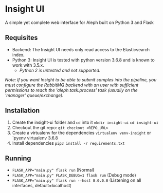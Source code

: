 # Insight UI
A simple yet complete web interface for Aleph built on Python 3 and Flask

## Requisites
- Backend: The Insight UI needs only read access to the Elasticsearch index. 
- Python 3: Insight UI is tested with python version 3.6.8 and is known to work with 3.5.x. 
  - *Python 2 is untested and not supported.*

*Note: If you want Insight to be able to submit samples into the pipeline, you must configure the RabbitMQ backend with an user with sufficient permissions to reach the 'aleph.task.process' task (usually on the 'manager' queue/exchange).*

## Installation
1. Create the insight-ui folder and `cd` into it
   `mkdir insight-ui`
    `cd insight-ui`
2. Checkout the git repo:
    `git checkout <REPO_URL>`
3. Create a virtualenv for the dependencies
    `virtualenv venv-insight` or `pyenv virtualenv 3.6.8
4. Install dependencies
    `pip3 install -r requirements.txt`

## Running
- `FLASK_APP="main.py" flask run` (Normal)
- `FLASK_APP="main.py" FLASK_DEBUG=1 flask run` (Debug mode)
- `FLASK_APP="main.py" flask run --host 0.0.0.0` (Listening on all interfaces, default=localhost)
